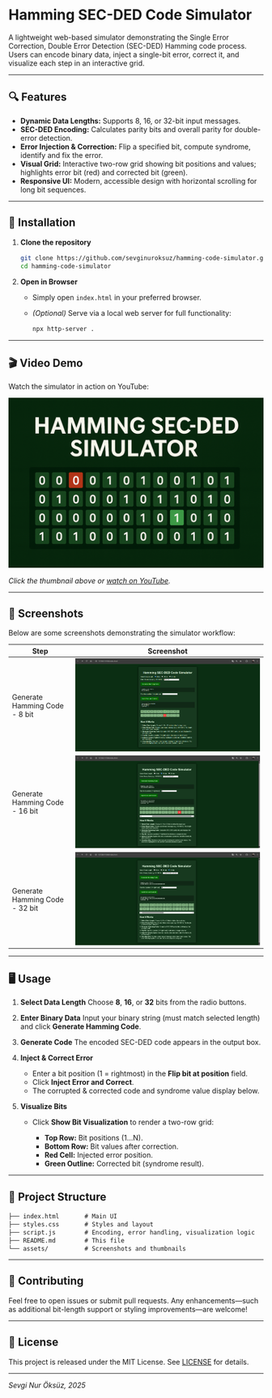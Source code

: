 # Hamming SEC-DED Code Simulator

A lightweight web-based simulator demonstrating the Single Error Correction, Double Error Detection (SEC-DED) Hamming code process. Users can encode binary data, inject a single-bit error, correct it, and visualize each step in an interactive grid.

---

## 🔍 Features

* **Dynamic Data Lengths:** Supports 8, 16, or 32-bit input messages.
* **SEC-DED Encoding:** Calculates parity bits and overall parity for double-error detection.
* **Error Injection & Correction:** Flip a specified bit, compute syndrome, identify and fix the error.
* **Visual Grid:** Interactive two-row grid showing bit positions and values; highlights error bit (red) and corrected bit (green).
* **Responsive UI:** Modern, accessible design with horizontal scrolling for long bit sequences.

---

## 🚀 Installation

1. **Clone the repository**

   ```bash
   git clone https://github.com/sevginuroksuz/hamming-code-simulator.git
   cd hamming-code-simulator
   ```
2. **Open in Browser**

   * Simply open `index.html` in your preferred browser.
   * *(Optional)* Serve via a local web server for full functionality:

     ```bash
     npx http-server .
     ```

---

## 🎬 Video Demo

Watch the simulator in action on YouTube:

[![Watch the video](assets/thumbnail.png)](https://www.youtube.com/watch?v=r8VfNTvKFow)

*Click the thumbnail above or [watch on YouTube](https://www.youtube.com/watch?v=r8VfNTvKFow).*

---

## 📸 Screenshots

Below are some screenshots demonstrating the simulator workflow:

| Step                  | Screenshot                     |
| --------------------- | ------------------------------ |
| Generate Hamming Code - 8 bit | ![Generate](assets/8bit.png)  |
| Generate Hamming Code - 16 bit | ![Inject](assets/16bit.png)    |
| Generate Hamming Code - 32 bit | ![Visualize](assets/32bit.png) |

---

## 🖥️ Usage

1. **Select Data Length**
   Choose **8**, **16**, or **32** bits from the radio buttons.

2. **Enter Binary Data**
   Input your binary string (must match selected length) and click **Generate Hamming Code**.

3. **Generate Code**
   The encoded SEC-DED code appears in the output box.

4. **Inject & Correct Error**

   * Enter a bit position (1 = rightmost) in the **Flip bit at position** field.
   * Click **Inject Error and Correct**.
   * The corrupted & corrected code and syndrome value display below.

5. **Visualize Bits**

   * Click **Show Bit Visualization** to render a two-row grid:

     * **Top Row:** Bit positions (1…N).
     * **Bottom Row:** Bit values after correction.
     * **Red Cell:** Injected error position.
     * **Green Outline:** Corrected bit (syndrome result).

---

## 📂 Project Structure

```
├── index.html       # Main UI
├── styles.css       # Styles and layout
├── script.js        # Encoding, error handling, visualization logic
├── README.md        # This file
└── assets/          # Screenshots and thumbnails
```

---

## 🤝 Contributing

Feel free to open issues or submit pull requests. Any enhancements—such as additional bit-length support or styling improvements—are welcome!

---

## 📜 License

This project is released under the MIT License. See [LICENSE](LICENSE) for details.

---

*Sevgi Nur Öksüz, 2025*
